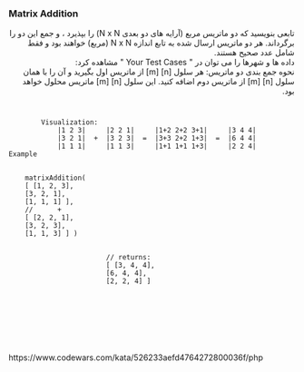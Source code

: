 <h3>Matrix Addition</h3>
<div dir="rtl">
تابعی بنویسید که دو ماتریس مربع (آرایه های دو بعدی N x N) را بپذیرد ، و جمع این دو را برگرداند. هر دو ماتریس ارسال شده به تابع اندازه N x N (مربع) خواهند بود و فقط شامل عدد صحیح هستند.
<br>
داده ها و شهرها را می توان در " Your Test Cases " مشاهده کرد:
<br>
نحوه جمع بندی دو ماتریس: هر سلول [n] [m] از ماتریس اول بگیرید و آن را با همان سلول [n] [m] از ماتریس دوم اضافه کنید. این سلول [n] [m] ماتریس محلول خواهد بود.

<br>

</div>
<code>
    <pre>
        Visualization:
            |1 2 3|     |2 2 1|     |1+2 2+2 3+1|     |3 4 4|
            |3 2 1|  +  |3 2 3|  =  |3+3 2+2 1+3|  =  |6 4 4|
            |1 1 1|     |1 1 3|     |1+1 1+1 1+3|     |2 2 4|
Example
<br>
    matrixAddition(
    [ [1, 2, 3],
    [3, 2, 1],
    [1, 1, 1] ],
    //      +
    [ [2, 2, 1],
    [3, 2, 3],
    [1, 1, 3] ] )
<br>
                        // returns:
                        [ [3, 4, 4],
                        [6, 4, 4],
                        [2, 2, 4] ]
    </pre>
</code>
<code>
    
</code>
<br>
<br>
<br>
https://www.codewars.com/kata/526233aefd4764272800036f/php